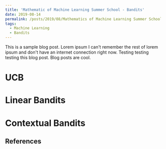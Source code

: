 ```yaml
---
title: 'Mathematic of Machine Learning Summer School - Bandits'
date: 2019-08-14
permalink: /posts/2019/08/Mathematics of Machine Learning Summer School - Bandits/
tags:
  - Machine Learning
  - Bandits
---
```


This is a sample blog post. Lorem ipsum I can't remember the rest of lorem ipsum and don't have an internet connection right now. Testing testing testing this blog post. Blog posts are cool.

UCB
======

Linear Bandits
======

Contextual Bandits
======

References
------
